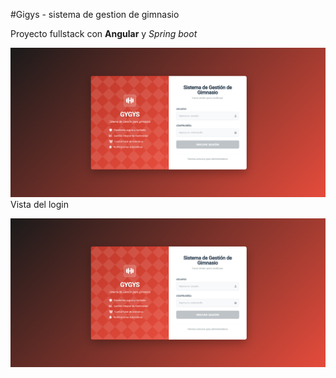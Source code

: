 #Gigys - sistema de gestion de gimnasio


Proyecto fullstack con **Angular** y *Spring boot* 


![Login del gimnacio](./docs/images/login.png) 
Vista del login
<p align="center">
  <img src="./docs/images/login.png" width="700" alt="Dashboard del sistema">
</p>
